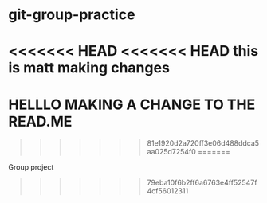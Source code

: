 # git-group-practice
<<<<<<< HEAD
<<<<<<< HEAD
this is matt making changes
=======
# HELLLO MAKING A CHANGE TO THE READ.ME
>>>>>>> 81e1920d2a720ff3e06d488ddca5aa025d7254f0
=======

Group project
>>>>>>> 79eba10f6b2ff6a6763e4ff52547f4cf56012311
